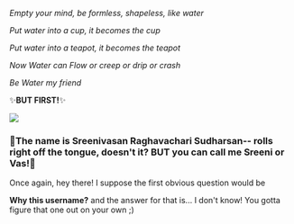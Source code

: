 
<i>Empty your mind, be formless, shapeless, like water
  
Put water into a cup, it becomes the cup

Put water into a teapot, it becomes the teapot

Now Water can Flow or creep or drip or crash

Be Water my friend</i>



✨<b>BUT FIRST!</b>✨


![](https://media.giphy.com/media/xTiIzJSKB4l7xTouE8/giphy.gif)


### 👋The name is Sreenivasan Raghavachari Sudharsan-- rolls right off the tongue, doesn't it? BUT you can call me Sreeni or Vas!👋

Once again, hey there! I suppose the first obvious question would be

**Why this username?**  and the answer for that is... I don't know! You gotta figure that one out on your own ;) 
